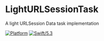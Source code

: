 # LightURLSessionTask

A light URLSession Data task implementation

[![Platform](https://img.shields.io/badge/platform-iOS-green.svg?style=flat-square)](https://developer.apple.com/iOS/)
[![Swift/5.3](https://img.shields.io/badge/swift-5.3-brightgreen.svg?style=flat-square)](https://developer.apple.com/swift/)
